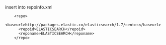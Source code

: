 
insert into repoinfo.xml

```
    <repo>
      <baseurl>http://packages.elastic.co/elasticsearch/1.7/centos</baseurl>
      <repoid>ELASTICSEARCH</repoid>
      <reponame>ELASTICSEARCH</reponame>
    </repo>

```
